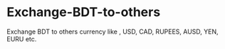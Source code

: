 # Exchange-BDT-to-others
Exchange BDT to others currency like , USD, CAD, RUPEES, AUSD, YEN, EURU etc.
